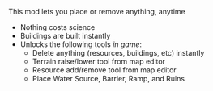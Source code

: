 This mod lets you place or remove anything, anytime
- Nothing costs science 
- Buildings are built instantly
- Unlocks the following tools *in game*:
    - Delete anything (resources, buildings, etc) instantly
    - Terrain raise/lower tool from map editor
    - Resource add/remove tool from map editor
    - Place Water Source, Barrier, Ramp, and Ruins
    